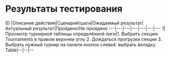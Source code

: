 # Результаты тестирования

 ID |Описание действия|Сценарий/шаги|Ожидаемый результат|Актуальный результат|Пройдено/Не пройдено
---|---|---|---|---|---|---
1| Просмотр турнирной таблицы определённой лиги|1. Выбрать секцию Tournaments в правом верхнем углу 2. Дождаться прогрузки секции 3. Выбрать нужный турнир на панели кнопок слева4. выбрать вкладку Table|--|--|--
